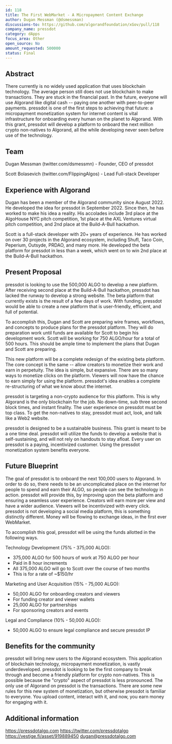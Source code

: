 ```yaml
---
id: 118
title: The First WebMarket - A Micropayment Content Exchange
author: Dugan Messman (@dsmessman)
discussions-to: https://github.com/algorandfoundation/xGov/pull/118
company_name: pressdot
category: dApps
focus_area: Other
open_source: No
amount_requested: 500000
status: Final
---
```


## Abstract
  There currently is no widely used application that uses blockchain technology. The average person still does not use blockchain to make transactions. They are stuck in the financial past. In the future, everyone will use Algorand like digital cash -- paying one another with peer-to-peer payments. pressdot is one of the first steps to achieving that future: a micropayment monetization system for internet content is vital infrastructure for onboarding every human on the planet to Algorand. With this grant, pressdot will develop a platform to onboard the next million crypto non-natives to Algorand, all the while developing never seen before use of the technology. 


## Team
Dugan Messman (twitter.com/dsmessmn) - Founder, CEO of pressdot

Scott Bolasevich (twitter.com/FlippingAlgos) - Lead Full-stack Developer


## Experience with Algorand
  Dugan has been a member of the Algorand community since August 2022. He developed the idea for pressdot in September 2022. Since then, he has worked to make his idea a reality. His accolades include 3rd place at the AlgoHouse NYC pitch competition, 1st place at the AXL Ventures virtual pitch competition, and 2nd place at the Build-A-Bull hackathon.

  Scott is a full-stack developer with 20+ years of experience. He has worked on over 30 projects in the Algorand ecosystem, including Shufl, Taco Coin, Peperium, Outsyde, PRDAO, and many more. He developed the beta platform for pressdot in less than a week, which went on to win 2nd place at the Build-A-Bull hackathon. 

## Present Proposal
  pressdot is looking to use the 500,000 ALGO to develop a new platform. After receiving second place at the Build-A-Bull hackathon, pressdot has lacked the runway to develop a strong website. The beta platform that currently exists is the result of a few days of work. With funding, pressdot would be able to create a new platform that is user-friendly, efficient, and full of potential.
  
  To accomplish this, Dugan and Scott are preparing wire frames, workflows, and concepts to produce plans for the pressdot platform. They will do preparation work until funds are available for Scott to begin his development work. Scott will be working for 750 ALGO/hour for a total of 500 hours. This should be ample time to implement the plans that Dugan and Scott are preparing.
  
  This new platform will be a complete redesign of the existing beta platform. The core concept is the same -- allow creators to monetize their work and earn in perpetuity. The idea is simple, but expansive. There are so many ways to monetize clicks on the platform. Viewers will now have the chance to earn simply for using the platform. pressdot's idea enables a complete re-structuring of what we know about the internet.
    
  pressdot is targeting a non-crypto audience for this platform. This is why Algorand is the only blockchain for the job. No down-time, sub three second block times, and instant finality. The user experience on pressdot must be top class. To get the non-natives to stay, pressdot must act, look, and talk like a Web2 website. 
  
  pressdot is designed to be a sustainable business. This grant is meant to be a one time deal. pressdot will utilize the funds to develop a website that is self-sustaining, and will not rely on handouts to stay afloat. Every user on pressdot is a paying, incentivized customer. Using the pressdot monetization system benefits everyone. 
  

## Future Blueprint
  The goal of pressdot is to onboard the next 100,000 users to Algorand. In order to do so, there needs to be an uncomplicated place on the internet for people to spend and earn their ALGO, so people can see the technology in action. pressdot will provide this, by improving upon the beta platform and ensuring a seamless user experience. Creators will earn more per view and have a wider audience. Viewers will be incentivized with every click. pressdot is not developing a social media platform, this is something distinctly different. Money will be flowing to exchange ideas, in the first ever WebMarket. 
  
  To accomplish this goal, pressdot will be using the funds allotted in the following ways.
  
Technology Development (75% - 375,000 ALGO):
 - 375,000 ALGO for 500 hours of work at 750 ALGO per hour
 - Paid in 8 hour increments
 - All 375,000 ALGO will go to Scott over the course of two months
 - This is for a rate of ~$150/hr

Marketing and User Acquisition (15% - 75,000 ALGO):
 - 50,000 ALGO for onboarding creators and viewers
 - For funding creator and viewer wallets
 - 25,000 ALGO for partnerships
 - For sponsoring creators and events

Legal and Compliance (10% - 50,000 ALGO):
 - 50,000 ALGO to ensure legal compliance and secure pressdot IP


## Benefits for the community
  pressdot will bring new users to the Algorand ecosystem. This application of blockchain technology, micropayment monetization, is vastly underdeveloped. pressdot is looking to be the first company to break through and become a friendly platform for crypto non-natives. This is possible because the "crypto" aspect of pressdot is less pronounced. The only use of Algorand on pressdot is the transactions. There are some new rules for this new system of monetization, but otherwise pressdot is familiar to everyone. You upload content, interact with it, and now, you earn money for engaging with it. 


## Additional information
https://pressdotalgo.com
https://twitter.com/pressdotalgo
https://vestige.fi/asset/919889450
dugan@pressdotalgo.com
